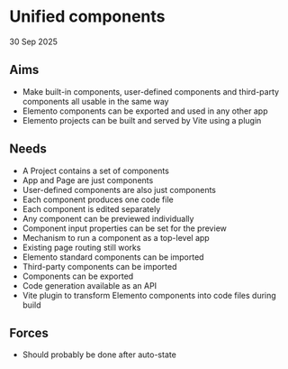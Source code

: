 Unified components
==================

30 Sep 2025

Aims
----

- Make built-in components, user-defined components and third-party components all usable in the same way
- Elemento components can be exported and used in any other app
- Elemento projects can be built and served by Vite using a plugin

Needs
-----

- A Project contains a set of components
- App and Page are just components
- User-defined components are also just components
- Each component produces one code file
- Each component is edited separately
- Any component can be previewed individually
- Component input properties can be set for the preview
- Mechanism to run a component as a top-level app
- Existing page routing still works
- Elemento standard components can be imported
- Third-party components can be imported
- Components can be exported
- Code generation available as an API
- Vite plugin to transform Elemento components into code files during build

Forces
------

- Should probably be done after auto-state
